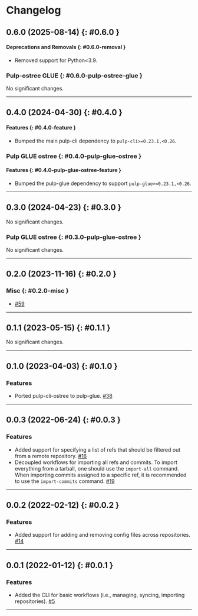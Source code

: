 # Changelog

[//]: # (You should *NOT* be adding new change log entries to this file, this)
[//]: # (file is managed by towncrier. You *may* edit previous change logs to)
[//]: # (fix problems like typo corrections or such.)
[//]: # (To add a new change log entry, please see)
[//]: # (https://docs.pulpproject.org/contributing/git.html#changelog-update)

[//]: # (WARNING: Don't drop the towncrier directive!)

[//]: # (towncrier release notes start)

## 0.6.0 (2025-08-14) {: #0.6.0 }



#### Deprecations and Removals {: #0.6.0-removal }

- Removed support for Python<3.9.


### Pulp-ostree GLUE {: #0.6.0-pulp-ostree-glue }


No significant changes.


---

## 0.4.0 (2024-04-30) {: #0.4.0 }


#### Features {: #0.4.0-feature }

- Bumped the main pulp-cli dependency to `pulp-cli>=0.23.1,<0.26`.


### Pulp GLUE ostree {: #0.4.0-pulp-glue-ostree }


#### Features {: #0.4.0-pulp-glue-ostree-feature }

- Bumped the pulp-glue dependency to support `pulp-glue>=0.23.1,<0.26`.

---

## 0.3.0 (2024-04-23) {: #0.3.0 }


No significant changes.


### Pulp GLUE ostree {: #0.3.0-pulp-glue-ostree }


No significant changes.


---

## 0.2.0 (2023-11-16) {: #0.2.0 }


### Misc {: #0.2.0-misc }

- [#59](https://github.com/pulp/pulp-cli-ostree/issues/59)


---

## 0.1.1 (2023-05-15) {: #0.1.1 }


No significant changes.


---


## 0.1.0 (2023-04-03) {: #0.1.0 }


### Features

- Ported pulp-cli-ostree to pulp-glue.
  [#38](https://github.com/pulp/pulp-cli-ostree/issues/38)


---


## 0.0.3 (2022-06-24) {: #0.0.3 }

### Features

- Added support for specifying a list of refs that should be filtered out from a remote repository.
  [#16](https://github.com/pulp/pulp-cli-ostree/issues/16)
- Decoupled workflows for importing all refs and commits. To import everything from a tarball, one
  should use the ``import-all`` command. When importing commits assigned to a specific ref, it is
  recommended to use the ``import-commits`` command.
  [#19](https://github.com/pulp/pulp-cli-ostree/issues/19)


---


## 0.0.2 (2022-02-12) {: #0.0.2 }

### Features

- Added support for adding and removing config files across repositories.
  [#14](https://github.com/pulp/pulp-cli-ostree/issues/14)


---


## 0.0.1 (2022-01-12) {: #0.0.1 }

### Features

- Added the CLI for basic workflows (i.e., managing, syncing, importing repositories).
  [#5](https://github.com/pulp/pulp-cli-ostree/issues/5)


---

